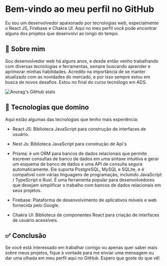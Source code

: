 # Bem-vindo ao meu perfil no GitHub 

Eu sou um desenvolvedor apaixonado por tecnologias web, especialmente o React JS, Firebase e Chakra UI. Aqui no meu perfil você pode encontrar alguns dos projetos que desenvolvi ao longo do tempo.

## 👨 Sobre mim

Sou desenvolvedor web há alguns anos, e desde então venho trabalhando com diversas tecnologias e ferramentas, sempre buscando aprender e aprimorar minhas habilidades. Acredito na importância de se manter atualizado com as novidades do mercado, e por isso sempre estou em busca de novos desafios. Estou no final do curso tecnólogo em ADS.

![Anurag's GitHub stats](https://github-readme-stats.vercel.app/api?username=israelvcb&show_icons=true)

## 🥷 Tecnologias que domino

Aqui estão algumas das tecnologias que tenho mais experiência:

- React JS: Biblioteca JavaScript para construção de interfaces de usuário.

- Nest Js: Biblioteca JavaScript para construção de Api's

- Prisma: é um ORM para bancos de dados relacionais que permite escrever consultas de banco de dados em uma sintaxe intuitiva e gerar um esquema de banco de dados e uma API de consulta segura automaticamente. Ele suporta PostgreSQL, MySQL e SQLite, e é compatível com várias linguagens de programação, incluindo JavaScript / TypeScript e Rust. É uma ferramenta popular para desenvolvedores que desejam simplificar o trabalho com bancos de dados relacionais em seus projetos.

- Firebase: Plataforma de desenvolvimento de aplicativos móveis e web fornecida pelo Google.

- Chakra UI: Biblioteca de componentes React para criação de interfaces de usuário acessíveis.

## ✅ Conclusão

Se você está interessado em trabalhar comigo ou apenas quer saber mais sobre meus projetos, fique à vontade para me enviar uma mensagem ou dar uma olhada em meu perfil aqui no GitHub. Espero que goste do que vê!
